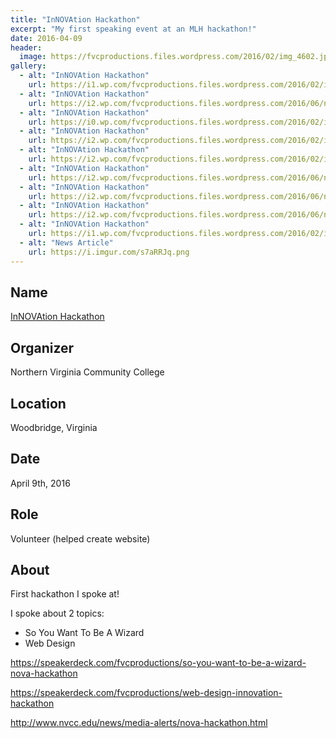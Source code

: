 ```yaml
---
title: "InNOVAtion Hackathon"
excerpt: "My first speaking event at an MLH hackathon!"
date: 2016-04-09
header:
  image: https://fvcproductions.files.wordpress.com/2016/02/img_4602.jpg
gallery:
  - alt: "InNOVAtion Hackathon"
    url: https://i1.wp.com/fvcproductions.files.wordpress.com/2016/02/img_4576.jpg?w=515&h=343&crop&ssl=1&zoom=2
  - alt: "InNOVAtion Hackathon"
    url: https://i2.wp.com/fvcproductions.files.wordpress.com/2016/06/nova-1.jpg?w=227&h=343&crop&ssl=1&zoom=2
  - alt: "InNOVAtion Hackathon"
    url: https://i0.wp.com/fvcproductions.files.wordpress.com/2016/02/img_0986.jpg?w=303&h=227&crop&ssl=1&zoom=2
  - alt: "InNOVAtion Hackathon"
    url: https://i2.wp.com/fvcproductions.files.wordpress.com/2016/02/img_4579.jpg?w=303&h=202&crop&ssl=1&zoom=2
  - alt: "InNOVAtion Hackathon"
    url: https://i2.wp.com/fvcproductions.files.wordpress.com/2016/02/img_0969.jpg?w=303&h=227&crop&ssl=1&zoom=2
  - alt: "InNOVAtion Hackathon"
    url: https://i2.wp.com/fvcproductions.files.wordpress.com/2016/06/nova-2.jpg?w=246&h=163&crop&ssl=1&zoom=2
  - alt: "InNOVAtion Hackathon"
    url: https://i2.wp.com/fvcproductions.files.wordpress.com/2016/06/nova-6.jpg?w=382&h=253&crop&ssl=1&zoom=2
  - alt: "InNOVAtion Hackathon"
    url: https://i2.wp.com/fvcproductions.files.wordpress.com/2016/06/nova-5.jpg?w=360&h=544&crop&ssl=1&zoom=2
  - alt: "InNOVAtion Hackathon"
    url: https://i1.wp.com/fvcproductions.files.wordpress.com/2016/02/img_0975.jpg?w=382&h=287&crop&ssl=1&zoom=2
  - alt: "News Article"
    url: https://i.imgur.com/s7aRRJq.png
---
```


## Name

<a title="InNOVAtion Hackathon" href="https://novahackathon.org" target="_blank" rel="noopener">InNOVAtion Hackathon</a>

## Organizer

Northern Virginia Community College

## Location

Woodbridge, Virginia

## Date

April 9th, 2016

## Role

Volunteer (helped create website)

## About

First hackathon I spoke at!

I spoke about 2 topics:

- So You Want To Be A Wizard
- Web Design

https://speakerdeck.com/fvcproductions/so-you-want-to-be-a-wizard-nova-hackathon

https://speakerdeck.com/fvcproductions/web-design-innovation-hackathon

http://www.nvcc.edu/news/media-alerts/nova-hackathon.html